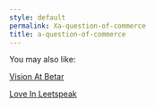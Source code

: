 ```yaml
---
style: default
permalink: Xa-question-of-commerce
title: a-question-of-commerce
---
```

You may also like:

[Vision At Betar](http://scp-wiki.net/vision-at-betar)

[Love In Leetspeak](http://scp-wiki.net/love-in-leetspeak)
